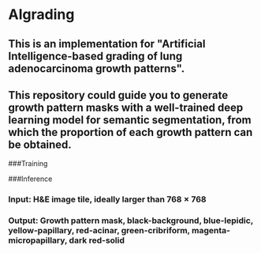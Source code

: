 # AIgrading
## This is an implementation for "Artificial Intelligence-based grading of lung adenocarcinoma growth patterns".
## This repository could guide you to generate growth pattern masks with a well-trained deep learning model for semantic segmentation, from which the proportion of each growth pattern can be obtained.

###Training


###Inference
### Input: H&E image tile, ideally larger than $768 \times 768$
### Output: Growth pattern mask, black-background, blue-lepidic, yellow-papillary, red-acinar, green-cribriform, magenta-micropapillary, dark red-solid
